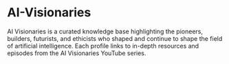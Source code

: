 # AI-Visionaries
AI Visionaries is a curated knowledge base highlighting the pioneers, builders, futurists, and ethicists who shaped and continue to shape the field of artificial intelligence. Each profile links to in-depth resources and episodes from the AI Visionaries YouTube series.
